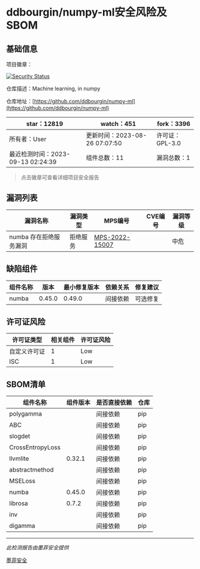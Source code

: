 # ddbourgin/numpy-ml安全风险及SBOM

## 基础信息

项目徽章：

[![Security Status](https://www.murphysec.com/platform3/v31/badge/1701662997101543424.svg)](https://www.murphysec.com/console/report/1695140161531572224/1701662997101543424)

仓库描述：Machine learning, in numpy

仓库地址：[https://github.com/ddbourgin/numpy-ml](https://github.com/ddbourgin/numpy-ml)

| star：12819 | watch：451 | fork：3396 |
| ----------- | -------------- | ------------ |
| 所有者：User | 更新时间：2023-08-26 07:07:50 | 许可证：GPL-3.0 |
| 最近检测时间：2023-09-13 02:24:39 | 组件总数：11 | 漏洞总数：1 |

> 点击徽章可查看详细项目安全报告



## 漏洞列表

| 漏洞名称 | 漏洞类型 | MPS编号 | CVE编号 | 漏洞等级 |
| ------- | ------ | ------- | ------ | ----- |
|numba 存在拒绝服务漏洞|拒绝服务|[MPS-2022-15007](https://www.oscs1024.com/hd/MPS-2022-15007)||中危|




## 缺陷组件

| 组件名称 | 版本 | 最小修复版本 | 依赖关系 | 修复建议 |
| -------- | ---- | ------------ | -------- | -------- |
|numba|0.45.0|0.49.0|间接依赖|可选修复|C:0|H:0|M:1|L:0|




## 许可证风险

| 许可证类型 | 相关组件 | 许可证风险 |
| ---------- | -------- | ---------- |
|自定义许可证|1|Low|
|ISC|1|Low|




## SBOM清单

| 组件名称 | 组件版本 | 是否直接依赖 | 仓库 |
| -------- | -------- | ------------ | ---- |
|polygamma||间接依赖|pip|
|ABC||间接依赖|pip|
|slogdet||间接依赖|pip|
|CrossEntropyLoss||间接依赖|pip|
|llvmlite|0.32.1|间接依赖|pip|
|abstractmethod||间接依赖|pip|
|MSELoss||间接依赖|pip|
|numba|0.45.0|间接依赖|pip|
|librosa|0.7.2|间接依赖|pip|
|inv||间接依赖|pip|
|digamma||间接依赖|pip|


------

*此检测报告由墨菲安全提供*

[墨菲安全](www.murphysec.com)